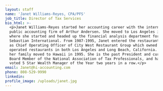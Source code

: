 ```yaml
---
layout: staff
name: 'Janet Williams-Reyes, CPA/PFS'
job_title: Director of Tax Services
bio_html: >-
  <p>Janet Williams-Reyes started her accounting career with the international
  public accounting firm of Arthur Andersen. She moved to Los Angeles in 1984
  where she started and headed up the financial analysis department for
  Sebastian International. From 1987-1995, Janet entered the restaurant industry
  as Chief Operating Officer of City West Restaurant Group which owned and
  operated restaurants in both Los Angeles and Long Beach, California. She and
  her family moved to Hawaii in 1995. She is the past President and current
  Board Member of the National Association of Tax Professionals, and has been
  voted 5 Star Wealth Manager of the Year two years in a row.</p>
email: Janet@hi-accounting.com
phone: 808-529-9990
linkedin:
profile_image: /uploads/janet.jpg
---
```



